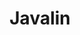 ---
codehost: https://github.com/javalin/javalin
logohandle: javalinio
sort: javalin
title: Javalin
website: https://javalin.io/
---